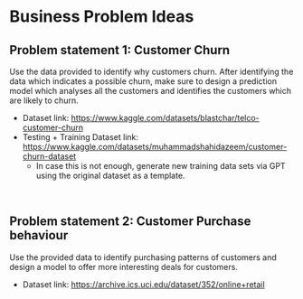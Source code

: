 # Business Problem Ideas

## Problem statement 1: Customer Churn
Use the data provided to identify why customers churn. After identifying the data which indicates a possible churn, make sure to design a prediction model which analyses all the customers and identifies the customers which are likely to churn.

- Dataset link: https://www.kaggle.com/datasets/blastchar/telco-customer-churn
- Testing + Training Dataset link: https://www.kaggle.com/datasets/muhammadshahidazeem/customer-churn-dataset
  - In case this is not enough, generate new training data sets via GPT using the original dataset as a template.
<br>

## Problem statement 2: Customer Purchase behaviour
Use the provided data to identify purchasing patterns of customers and design a model to offer more interesting deals for customers.

- Dataset link: https://archive.ics.uci.edu/dataset/352/online+retail

